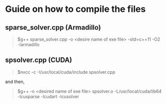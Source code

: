 # Guide on how to compile the files

## sparse_solver.cpp (Armadillo)

>$g++ sparse_solver.cpp -o \<desire name of exe file\> -std=c++11 -O2 -larmadillo

## spsolver.cpp (CUDA)

>$nvcc -c -I/usr/local/cuda/include spsolver.cpp

and then,
>$g++ -o \<desired name of exe file\> spsolver.o -L/usr/local/cuda/lib64 -lcusparse -lcudart -lcusolver
